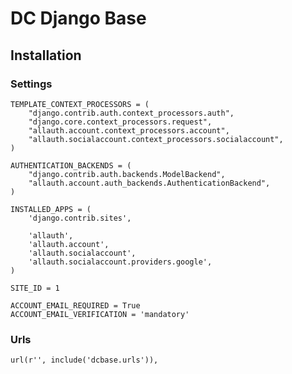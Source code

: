 # DC Django Base

## Installation

### Settings

    TEMPLATE_CONTEXT_PROCESSORS = (
        "django.contrib.auth.context_processors.auth",
        "django.core.context_processors.request",
        "allauth.account.context_processors.account",
        "allauth.socialaccount.context_processors.socialaccount",
    )
     
    AUTHENTICATION_BACKENDS = (
        "django.contrib.auth.backends.ModelBackend",
        "allauth.account.auth_backends.AuthenticationBackend",
    )
    
    INSTALLED_APPS = (
        'django.contrib.sites',
    
        'allauth',
        'allauth.account',
        'allauth.socialaccount',
        'allauth.socialaccount.providers.google',
    )
    
    SITE_ID = 1
    
    ACCOUNT_EMAIL_REQUIRED = True
    ACCOUNT_EMAIL_VERIFICATION = 'mandatory'

### Urls

    url(r'', include('dcbase.urls')),
